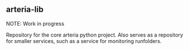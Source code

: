 arteria-lib
-----------

NOTE: Work in progress

Repository for the core arteria python project. Also serves as a repository for smaller services, such as a service for monitoring runfolders.

